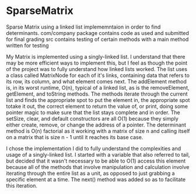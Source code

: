 # SparseMatrix
 Sparse Matrix using a linked list implememntaion in order to find determinants.
com/company package contains code as used and submitted for final grading
src contains testing of certain methods with a main method written for testing

My Matrix is implemented using a singly-linked list. I understand that there may be more efficient ways to implement this, but I feel as though the point of the project was to fully understand how linked lists worked. The list uses a class called MatrixNode for each of it's links, containing data that refers to its row, its column, and what element comes next. The addElement method is, in its worst runtime, O(n), typical of a linked list, as is the removeElement, getElement, and toString methods. The methods iterate through the current list and finds the appropriate spot to put the element in, the appropriate spot totake it out, the correct element to return the value of, or print, doing some pointer magic to make sure that the list stays complete and in order. The setSize, clear, and default constructors are all O(1) because they simply either create, remove,  or change the address of a pointer. The determinant method is O(n) factorial as it working with a matrix of size n and calling itself on a matrix that is size n - 1 until it reaches its base case. 

I chose the implementation I did to fully understand the complexities and usage of a singly-linked list. I started with a variable that also referred to tail, but decided that it wasn't necessary to be able to O(1) access this element because all of the methods that involve manipulation and calculation involve iterating through the entire list as a unit, as opposed to just grabbing a specific element at a time. The next() method was added so as to facilitate this iteration.
